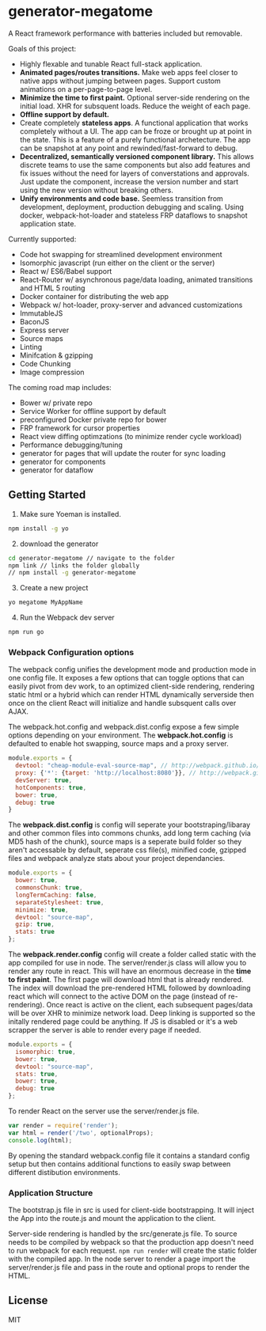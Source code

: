 # generator-megatome 

A React framework performance with batteries included but removable.

Goals of this project:
* Highly flexable and tunable React full-stack application.
* **Animated pages/routes transitions.** Make web apps feel closer to native apps without jumping between pages. Support custom animations on a per-page-to-page level.
* **Minimize the time to first paint.** Optional server-side rendering on the initial load. XHR for subsquent loads. Reduce the weight of each page.
* **Offline support by default.**
* Create completely **stateless apps**. A functional application that works completely without a UI. The app can be froze or brought up at point in the state. This is a feature of a purely functional archetecture. The app can be snapshot at any point and rewinded/fast-forward to debug.
* **Decentralized, semantically versioned component library.** This allows discrete teams to use the same components but also add features and fix issues without the need for layers of converstations and approvals. Just update the component, increase the version number and start using the new version without breaking others.
* **Unify environments and code base.** Seemless transition from development, deployment, production debugging and scaling. Using docker, webpack-hot-loader and stateless FRP dataflows to snapshot application state.

Currently supported:
* Code hot swapping for streamlined development environment
* Isomorphic javascript (run either on the client or the server)
* React w/ ES6/Babel support
* React-Router w/ asynchronous page/data loading, animated transitions and HTML 5 routing
* Docker container for distributing the web app
* Webpack w/ hot-loader, proxy-server and advanced customizations
* ImmutableJS
* BaconJS
* Express server
* Source maps
* Linting
* Minifcation & gzipping
* Code Chunking 
* Image compression

The coming road map includes:
* Bower w/ private repo
* Service Worker for offline support by default
* preconfigured Docker private repo for bower
* FRP framework for cursor properties
* React view diffing optimzations (to minimize render cycle workload)
* Performance debugging/tuning
* generator for pages that will update the router for sync loading
* generator for components
* generator for dataflow


## Getting Started

1. Make sure Yoeman is installed.

```bash
npm install -g yo
```

2. download the generator

```bash
cd generator-megatome // navigate to the folder
npm link // links the folder globally
// npm install -g generator-megatome
```

3. Create a new project

```bash
yo megatome MyAppName
```

4. Run the Webpack dev server

```bash
npm run go
```

### Webpack Configuration options

The webpack config unifies the development mode and production mode in one config file. It exposes a few options that can toggle options that can easily pivot from dev work, to an optimized client-side rendering, rendering static html or a hybrid which can render HTML dynamically serverside then once on the client React will initialize and handle subsquent calls over AJAX.

The webpack.hot.config and webpack.dist.config expose a few simple options depending on your environment. The __webpack.hot.config__ is defaulted to enable hot swapping, source maps and a proxy server. 

```javascript
module.exports = {
  devtool: "cheap-module-eval-source-map", // http://webpack.github.io/docs/configuration.html#devtool
  proxy: {'*': {target: 'http://localhost:8080'}}, // http://webpack.github.io/docs/webpack-dev-server.html#api
  devServer: true, 
  hotComponents: true, 
  bower: true,
  debug: true
}
````

The __webpack.dist.config__ is config will seperate your bootstraping/libaray and other common files into commons chunks, add long term caching (via MD5 hash of the chunk), source maps is a seperate build folder so they aren't accessable by default, seperate css file(s), minified code, gzipped files and webpack analyze stats about your project dependancies.  

```javascript
module.exports = {
  bower: true,
  commonsChunk: true,
  longTermCaching: false,
  separateStylesheet: true,
  minimize: true,
  devtool: "source-map",
  gzip: true,
  stats: true
};
````

The __webpack.render.config__ config will create a folder called static with the app compiled for use in node. The server/render.js class will allow you to render any route in react. This will have an enormous decrease in the **time to first paint**. The first page will download html that is already rendered. The index will download the pre-rendered HTML followed by downloading react which will connect to the active DOM on the page (instead of re-rendering). Once react is active on the client, each subsequent pages/data will be over XHR to minimize network load. Deep linking is supported so the initally rendered page could be anything. If JS is disabled or it's a web scrapper the server is able to render every page if needed.

```javascript
module.exports = {
  isomorphic: true,
  bower: true,
  devtool: "source-map",
  stats: true,
  bower: true,
  debug: true
};
````

To render React on the server use the server/render.js file.

```javascript
var render = require('render');
var html = render('/two', optionalProps);
console.log(html);
```

By opening the standard webpack.config file it contains a standard config setup but then contains additional functions to easily swap between different distibution environments.


### Application Structure

The bootstrap.js file in src is used for client-side bootstrapping. It will inject the App into the route.js and mount the application to the client.

Server-side rendering is handled by the src/generate.js file. To source needs to be compiled by webpack so that the production app doesn't need to run webpack for each request. `npm run render` will create the static folder with the compiled app. In the node server to render a page import the server/render.js file and pass in the route and optional props to render the HTML.



## License

MIT

